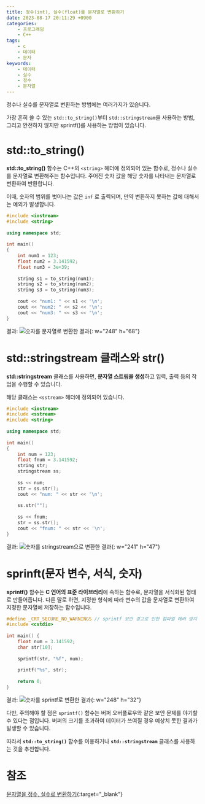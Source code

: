 ```yaml
---
title: 정수(int), 실수(float)를 문자열로 변환하기
date: 2023-08-17 20:11:29 +0900
categories:
    - 프로그래밍
    - C++
tags:
    - c
    - 데이터
    - 문자
keywords:
    - 데이터
    - 실수
    - 정수
    - 문자열
---
```


정수나 실수를 문자열로 변환하는 방법에는 여러가지가 있습니다.

가장 흔히 쓸 수 있는 `std::to_string()`부터 `std::stringstream`을 사용하는 방법, 그리고 안전하지 않지만 sprintf()를 사용하는 방법이 있습니다.

# std::to_string()

 <span class="keyword">**std::to_string()**</span> 함수는 C++의 `<string>` 헤더에 정의되어 있는 함수로, <span class="font_highlight">정수나 실수를 문자열로 변환해주는 함수</span>입니다.
주어진 숫자 값을 해당 숫자를 나타내는 문자열로 변환하여 반환합니다.

이때, 숫자의 범위를 벗어나는 값은 `inf` 로 출력되며, 만약 변환하지 못하는 값에 대해서는 예외가 발생합니다.

```cpp
#include <iostream>
#include <string>
 
using namespace std;
 
int main()
{
    int num1 = 123;
    float num2 = 3.141592;
    float num3 = 3e+39;
 
    string s1 = to_string(num1);
    string s2 = to_string(num2);
    string s3 = to_string(num3);
 
    cout << "num1: " << s1 << '\n';
    cout << "num2: " << s2 << '\n';
    cout << "num3: " << s3 << '\n';
}
```

결과:
![숫자를 문자열로 변환한 결과](https://drive.google.com/uc?export=view&id=17Wo6MRrhLsHzG6ZfhHuKETGEFVq1DHIO&usp=drive_fs){: w="248" h="68"}


# std::stringstream 클래스와 str()

 <span class="keyword">**std::stringstream**</span> 클래스를 사용하면, **문자열 스트림을 생성**하고 입력, 출력 등의 작업을 수행할 수 있습니다.

해당 클래스는 `<sstream>` 헤더에 정의되어 있습니다.

```cpp
#include <iostream>
#include <sstream>
#include <string>
 
using namespace std;
 
int main()
{
    int num = 123;
    float fnum = 3.141592;
    string str;
    stringstream ss;
 
    ss << num;
    str = ss.str();
    cout << "num: " << str << '\n';
 
    ss.str("");
 
    ss << fnum;
    str = ss.str();
    cout << "fnum: " << str << '\n';
}
```

결과:
![숫자를 stringstream으로 변환한 결과](https://drive.google.com/uc?export=view&id=17FSkb7PgB2Y5v3ZqT880ePUYkmMssQom&usp=drive_fs){: w="241" h="47"}

# sprinft(문자 변수, 서식, 숫자)

 <span class="keyword">**sprintf()**</span> 함수는 **C 언어의 표준 라이브러리**에 속하는 함수로, 문자열을 서식화된 형태로 만들어줍니다. 다른 말로 하면, 지정한 형식에 따라 변수의 값을 문자열로 변환하여 지정한 문자열에 저장하는 함수입니다.

```cpp
#define _CRT_SECURE_NO_WARNINGS // sprintf 보안 경고로 인한 컴파일 에러 방지
#include <cstdio>
 
int main() {
    float num = 3.141592;
    char str[10];
 
    sprintf(str, "%f", num);
 
    printf("%s", str);
 
    return 0;
}
```

결과:
![숫자를 sprintf로 변환한 결과](https://drive.google.com/uc?export=view&id=17T_Gi0uTP_Diak97M121tLYpZICptyHj&usp=drive_fs){:  w="248" h="32"}

다만, 주의해야 할 점은 `sprintf()` 함수는 버퍼 오버플로우와 같은 보안 문제를 야기할 수 있다는 점입니다.
버퍼의 크기를 초과하여 데이터가 쓰여질 경우 예상치 못한 결과가 발생할 수 있습니다.

따라서 **`std::to_string()`** 함수를 이용하거나 **`std::stringstream`** 클래스를 사용하는 것을 추천합니다.

# 참조
[문자열을 정수, 실수로 변환하기](/posts/%EB%AC%B8%EC%9E%90%EC%97%B4%EC%9D%84-%EC%A0%95%EC%88%98-%EC%8B%A4%EC%88%98%EB%A1%9C-%EB%B3%80%ED%99%98%ED%95%98%EA%B8%B0/){:target="_blank"}
